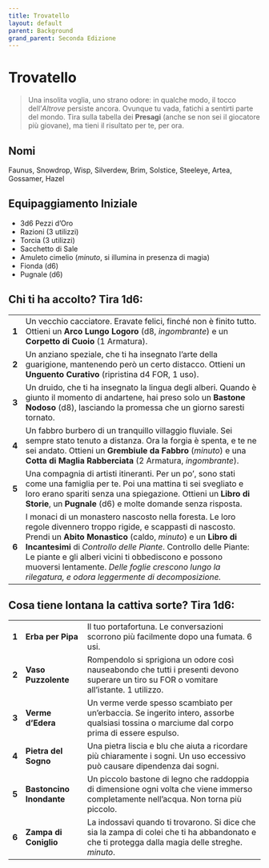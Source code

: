 ```yaml
---
title: Trovatello
layout: default
parent: Background
grand_parent: Seconda Edizione
---
```


# Trovatello

> Una insolita voglia, uno strano odore: in qualche modo, il tocco dell’_Altrove_ persiste ancora. Ovunque tu vada, fatichi a sentirti parte del mondo. Tira sulla tabella dei **Presagi** (anche se non sei il giocatore più giovane), ma tieni il risultato per te, per ora.

## Nomi

Faunus, Snowdrop, Wisp, Silverdew, Brim, Solstice, Steeleye, Artea, Gossamer, Hazel

## Equipaggiamento Iniziale

- 3d6 Pezzi d’Oro  
- Razioni (3 utilizzi)  
- Torcia (3 utilizzi)  
- Sacchetto di Sale  
- Amuleto cimelio (_minuto_, si illumina in presenza di magia)  
- Fionda (d6)  
- Pugnale (d6)  

## Chi ti ha accolto? Tira 1d6:

|       |                                                                                                                                                                                                                                                                                                                                                                                                                      |
| ----- | -------------------------------------------------------------------------------------------------------------------------------------------------------------------------------------------------------------------------------------------------------------------------------------------------------------------------------------------------------------------------------------------------------------------- |
| **1** | Un vecchio cacciatore. Eravate felici, finché non è finito tutto. Ottieni un **Arco Lungo Logoro** (d8, _ingombrante_) e un **Corpetto di Cuoio** (1 Armatura).                                                                                                                                                                                                                                                      |
| **2** | Un anziano speziale, che ti ha insegnato l’arte della guarigione, mantenendo però un certo distacco. Ottieni un **Unguento Curativo** (ripristina d4 FOR, 1 uso).                                                                                                                                                                                                                                                    |
| **3** | Un druido, che ti ha insegnato la lingua degli alberi. Quando è giunto il momento di andartene, hai preso solo un **Bastone Nodoso** (d8), lasciando la promessa che un giorno saresti tornato.                                                                                                                                                                                                                      |
| **4** | Un fabbro burbero di un tranquillo villaggio fluviale. Sei sempre stato tenuto a distanza. Ora la forgia è spenta, e te ne sei andato. Ottieni un **Grembiule da Fabbro** (_minuto_) e una **Cotta di Maglia Rabberciata** (2 Armatura, _ingombrante_).                                                                                                                                                              |
| **5** | Una compagnia di artisti itineranti. Per un po’, sono stati come una famiglia per te. Poi una mattina ti sei svegliato e loro erano spariti senza una spiegazione. Ottieni un **Libro di Storie**, un **Pugnale** (d6) e molte domande senza risposta.                                                                                                                                                               |
| **6** | I monaci di un monastero nascosto nella foresta. Le loro regole divennero troppo rigide, e scappasti di nascosto. Prendi un **Abito Monastico** (caldo, _minuto_) e un **Libro di Incantesimi** di _Controllo delle Piante_. Controllo delle Piante: Le piante e gli alberi vicini ti obbediscono e possono muoversi lentamente. _Delle foglie crescono lungo la rilegatura, e odora leggermente di decomposizione._ |

## Cosa tiene lontana la cattiva sorte? Tira 1d6:

|       |                          |                                                                                                                                                  |
| ----- | ------------------------ | ------------------------------------------------------------------------------------------------------------------------------------------------ |
| **1** | **Erba per Pipa**        | Il tuo portafortuna. Le conversazioni scorrono più facilmente dopo una fumata. 6 usi.                                                            |
| **2** | **Vaso Puzzolente**      | Rompendolo si sprigiona un odore così nauseabondo che tutti i presenti devono superare un tiro su FOR o vomitare all’istante. 1 utilizzo.        |
| **3** | **Verme d’Edera**        | Un verme verde spesso scambiato per un’erbaccia. Se ingerito intero, assorbe qualsiasi tossina o marciume dal corpo prima di essere espulso.     |
| **4** | **Pietra del Sogno**     | Una pietra liscia e blu che aiuta a ricordare più chiaramente i sogni. Un uso eccessivo può causare dipendenza dai sogni.                        |
| **5** | **Bastoncino Inondante** | Un piccolo bastone di legno che raddoppia di dimensione ogni volta che viene immerso completamente nell’acqua. Non torna più piccolo.            |
| **6** | **Zampa di Coniglio**    | La indossavi quando ti trovarono. Si dice che sia la zampa di colei che ti ha abbandonato e che ti protegga dalla magia delle streghe. _minuto_. |
